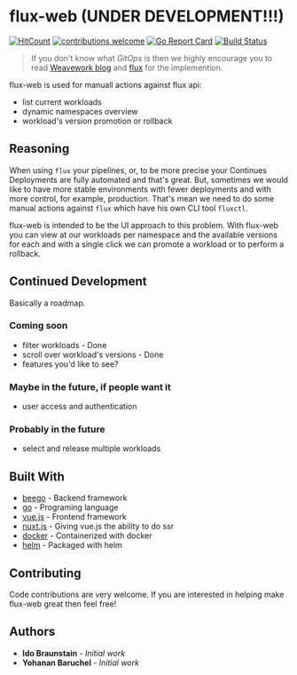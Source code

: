 # flux-web (UNDER DEVELOPMENT!!!)
[![HitCount](http://hits.dwyl.io/flux-web/flux-web.svg)](http://hits.dwyl.io/flux-web/flux-web) [![contributions welcome](https://img.shields.io/badge/contributions-welcome-brightgreen.svg?style=flat)](https://github.com/dwyl/esta/issues) [![Go Report Card](https://goreportcard.com/badge/github.com/flux-web/flux-web)](https://goreportcard.com/report/github.com/flux-web/flux-web) [![Build Status](https://travis-ci.com/flux-web/flux-web.svg?branch=master)](https://travis-ci.com/flux-web/flux-web)

> If you don't know what *GitOps* is then we highly encourage you to read [Weavework blog](https://www.weave.works/technologies/gitops/) and [flux](https://github.com/fluxcd/flux) for the implemention.

flux-web is used for manuall actions against flux api:
* list current workloads
* dynamic namespaces overview
* workload's version promotion or rollback

## Reasoning

When using `flux` your pipelines, or, to be more precise your Continues Deployments are fully automated and that's great.
But, sometimes we would like to have more stable environments with fewer deployments and with more control, for example, production.
That's mean we need to do some manual actions against `flux` which have his own CLI tool `fluxctl`.

flux-web is intended to be the UI approach to this problem. With flux-web you can view at our workloads per namespace and the available versions for each and with a single click we can promote a workload or to perform a rollback.

## Continued Development

Basically a roadmap.

### Coming soon

- filter workloads - Done
- scroll over workload's versions - Done
- features you'd like to see?

### Maybe in the future, if people want it

- user access and authentication

### Probably in the future

- select and release multiple workloads

## Built With

* [beego](https://beego.me/) - Backend framework
* [go](https://golang.org/) - Programing language
* [vue.js](https://vuejs.org/) - Frontend framework
* [nuxt.js](https://nuxtjs.org/) - Giving vue.js the ability to do ssr
* [docker](https://www.docker.com/) - Containerized with docker
* [helm](https://www.helm.sh/) - Packaged with helm


## Contributing

Code contributions are very welcome. If you are interested in helping make flux-web great then feel free!

## Authors

* **Ido Braunstain** - *Initial work*
* **Yohanan Baruchel** - *Initial work*
